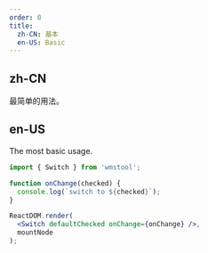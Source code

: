 ```yaml
---
order: 0
title:
  zh-CN: 基本
  en-US: Basic
---
```


## zh-CN

最简单的用法。

## en-US

The most basic usage.

````jsx
import { Switch } from 'wmstool';

function onChange(checked) {
  console.log(`switch to ${checked}`);
}

ReactDOM.render(
  <Switch defaultChecked onChange={onChange} />,
  mountNode
);
````

<style>
.wmstool-switch {
  margin-bottom: 8px;
}
</style>
